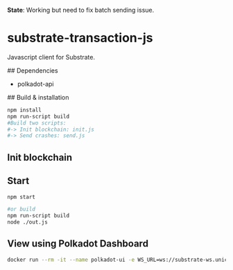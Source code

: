 **State**: Working but need to fix batch sending issue.
# substrate-transaction-js

Javascript client for Substrate.

## Dependencies

- polkadot-api


## Build & installation

```bash
npm install
npm run-script build
#Build two scripts:
#-> Init blockchain: init.js
#-> Send crashes: send.js
```

## Init blockchain

## Start

```bash
npm start

#or build
npm run-script build
node ./out.js
```

## View using Polkadot Dashboard


```bash
docker run --rm -it --name polkadot-ui -e WS_URL=ws://substrate-ws.unice.cust.tasfrance.com -p 80:80 jacogr/polkadot-js-apps:latest
```
